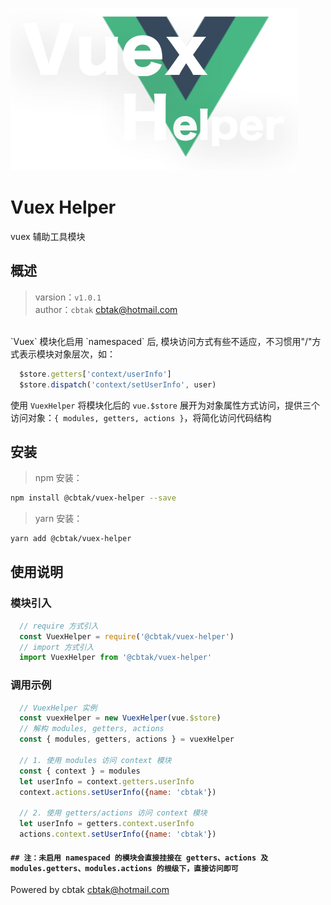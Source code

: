 ![avatar](/logo.png ':size=480')
# Vuex Helper
vuex 辅助工具模块
## 概述
> varsion：`v1.0.1`
<br>author：`cbtak` <cbtak@hotmail.com>
<br/>
  `Vuex` 模块化启用 `namespaced` 后, 模块访问方式有些不适应，不习惯用"/"方式表示模块对象层次，如：
  
```js
  $store.getters['context/userInfo']
  $store.dispatch('context/setUserInfo', user)
```
  使用 `VuexHelper` 将模块化后的 `vue.$store` 展开为对象属性方式访问，提供三个访问对象：`{ modules, getters, actions }`，将简化访问代码结构

## 安装
> npm 安装：
```bash
npm install @cbtak/vuex-helper --save
```
> yarn 安装：
```bash
yarn add @cbtak/vuex-helper
```

## 使用说明

### 模块引入
```js
  // require 方式引入
  const VuexHelper = require('@cbtak/vuex-helper')
  // import 方式引入
  import VuexHelper from '@cbtak/vuex-helper'
```

### 调用示例
```js
  // VuexHelper 实例
  const vuexHelper = new VuexHelper(vue.$store)
  // 解构 modules, getters, actions
  const { modules, getters, actions } = vuexHelper

  // 1. 使用 modules 访问 context 模块
  const { context } = modules
  let userInfo = context.getters.userInfo
  context.actions.setUserInfo({name: 'cbtak'})

  // 2. 使用 getters/actions 访问 context 模块
  let userInfo = getters.context.userInfo
  actions.context.setUserInfo({name: 'cbtak'})
```
#### `## 注：未启用 namespaced 的模块会直接挂接在 getters、actions 及 modules.getters、modules.actions 的根级下，直接访问即可`

Powered by cbtak <cbtak@hotmail.com>
